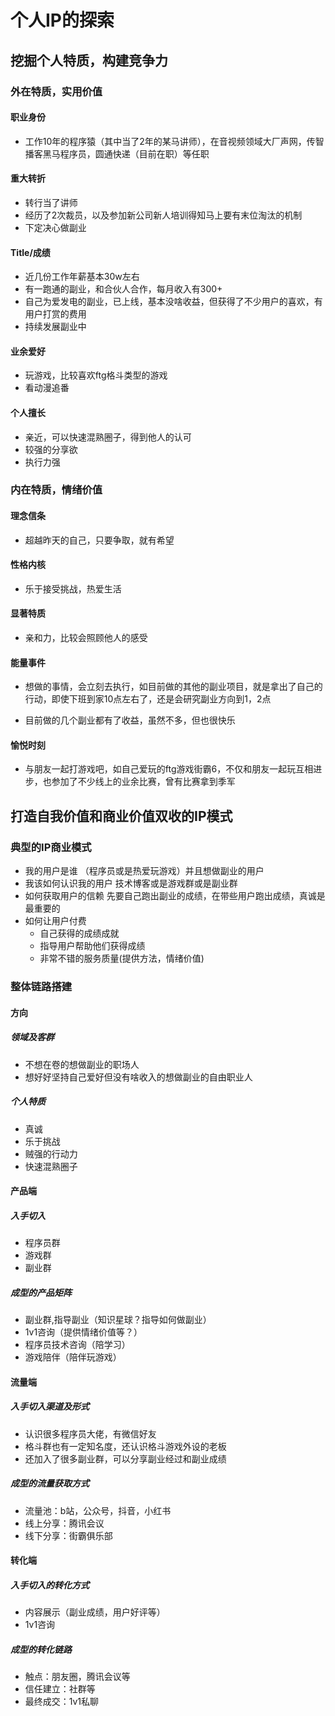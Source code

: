 # 个人IP的探索

## 挖掘个人特质，构建竞争力

### 外在特质，实用价值

#### 职业身份

- 工作10年的程序猿（其中当了2年的某马讲师），在音视频领域大厂声网，传智播客黑马程序员，圆通快递（目前在职）等任职

#### 重大转折

- 转行当了讲师
- 经历了2次裁员，以及参加新公司新人培训得知马上要有末位淘汰的机制
- 下定决心做副业

#### Title/成绩

- 近几份工作年薪基本30w左右
- 有一跑通的副业，和合伙人合作，每月收入有300+
- 自己为爱发电的副业，已上线，基本没啥收益，但获得了不少用户的喜欢，有用户打赏的费用
- 持续发展副业中

#### 业余爱好

- 玩游戏，比较喜欢ftg格斗类型的游戏
- 看动漫追番

#### 个人擅长

- 亲近，可以快速混熟圈子，得到他人的认可
- 较强的分享欲
- 执行力强

### 内在特质，情绪价值

#### 理念信条

- 超越昨天的自己，只要争取，就有希望

#### 性格内核

- 乐于接受挑战，热爱生活

#### 显著特质

- 亲和力，比较会照顾他人的感受

#### 能量事件

- 想做的事情，会立刻去执行，如目前做的其他的副业项目，就是拿出了自己的行动，即使下班到家10点左右了，还是会研究副业方向到1，2点

- 目前做的几个副业都有了收益，虽然不多，但也很快乐

#### 愉悦时刻

- 与朋友一起打游戏吧，如自己爱玩的ftg游戏街霸6，不仅和朋友一起玩互相进步，也参加了不少线上的业余比赛，曾有比赛拿到季军

## 打造自我价值和商业价值双收的IP模式

### 典型的IP商业模式

- 我的用户是谁
    （程序员或是热爱玩游戏）并且想做副业的用户
- 我该如何认识我的用户
    技术博客或是游戏群或是副业群
- 如何获取用户的信赖
    先要自己跑出副业的成绩，在带些用户跑出成绩，真诚是最重要的
- 如何让用户付费
    - 自己获得的成绩成就
    - 指导用户帮助他们获得成绩
    - 非常不错的服务质量(提供方法，情绪价值)

### 整体链路搭建

#### 方向

##### 领域及客群

- 不想在卷的想做副业的职场人
- 想好好坚持自己爱好但没有啥收入的想做副业的自由职业人

##### 个人特质

- 真诚
- 乐于挑战
- 贼强的行动力
- 快速混熟圈子

#### 产品端

##### 入手切入

- 程序员群
- 游戏群
- 副业群

##### 成型的产品矩阵

- 副业群,指导副业（知识星球？指导如何做副业）
- 1v1咨询（提供情绪价值等？）
- 程序员技术咨询（陪学习）
- 游戏陪伴（陪伴玩游戏）


#### 流量端

##### 入手切入渠道及形式

- 认识很多程序员大佬，有微信好友
- 格斗群也有一定知名度，还认识格斗游戏外设的老板
- 还加入了很多副业群，可以分享副业经过和副业成绩

##### 成型的流量获取方式

- 流量池：b站，公众号，抖音，小红书
- 线上分享：腾讯会议
- 线下分享：街霸俱乐部

#### 转化端

##### 入手切入的转化方式

- 内容展示（副业成绩，用户好评等）
- 1v1咨询

##### 成型的转化链路

- 触点：朋友圈，腾讯会议等
- 信任建立：社群等
- 最终成交：1v1私聊


